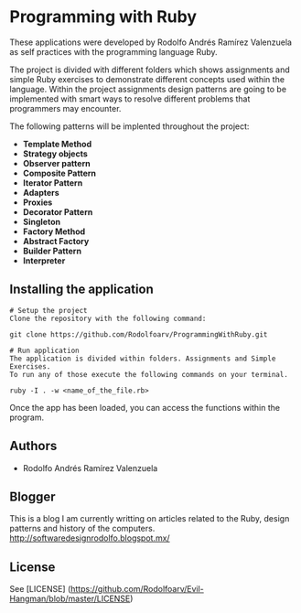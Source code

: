 # Programming with Ruby

These applications were developed by Rodolfo Andrés Ramírez Valenzuela as
self practices with the programming language Ruby.

The project is divided with different folders which shows assignments and simple
Ruby exercises to demonstrate different concepts used within the language.
Within the project assignments design patterns are going to be implemented with smart
ways to resolve different problems that programmers may encounter.

The following patterns will be implented throughout the project:

  - **Template Method**
  - **Strategy objects**
  - **Observer pattern**
  - **Composite Pattern**
  - **Iterator Pattern**
  - **Adapters**
  - **Proxies**
  - **Decorator Pattern**
  - **Singleton**
  - **Factory Method**
  - **Abstract Factory**
  - **Builder Pattern**
  - **Interpreter**


## Installing the application
    # Setup the project
    Clone the repository with the following command:

    git clone https://github.com/Rodolfoarv/ProgrammingWithRuby.git

    # Run application
    The application is divided within folders. Assignments and Simple Exercises.
    To run any of those execute the following commands on your terminal.

    ruby -I . -w <name_of_the_file.rb>

Once the app has been loaded, you can access the functions within the program.


## Authors

- Rodolfo Andrés Ramírez Valenzuela

## Blogger

This is a blog I am currently writting on articles related to the Ruby, design patterns and history of the computers.
http://softwaredesignrodolfo.blogspot.mx/

## License

See [LICENSE] (https://github.com/Rodolfoarv/Evil-Hangman/blob/master/LICENSE)
